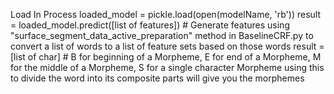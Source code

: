 Load In Process
loaded_model = pickle.load(open(modelName, 'rb'))
result = loaded_model.predict([list of features]) # Generate features using "surface_segment_data_active_preparation" method in BaselineCRF.py to convert a list of words to a list of feature sets based on those words
result = [list of char] # B for beginning of a Morpheme, E for end of a Morpheme, M for the middle of a Morpheme, S for a single character Morpheme
using this to divide the word into its composite parts will give you the morphemes 
